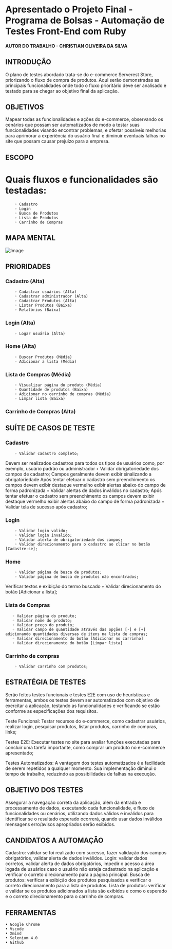 # Apresentado o Projeto Final - Programa de Bolsas - Automação de Testes Front-End com Ruby
 
 
#### AUTOR DO TRABALHO - CHRISTIAN OLIVEIRA DA SILVA

## INTRODUÇÃO
O plano de testes abordado trata-se do e-commerce Serverest Store, priorizando o fluxo de compra de produtos.
Aqui serão demonstradas as principais funcionalidades onde todo o fluxo prioritário deve ser analisado e testado para se chegar ao objetivo final da aplicação.

## OBJETIVOS

Mapear todas as funcionalidades e ações do e-commerce, observando os cenários que possam ser automatizados de modo a testar suas funcionalidades  visando encontrar problemas, e ofertar possíveis melhorias para aprimorar a experiência do usuário final e diminuir eventuais falhas no site que possam causar prejuízo para a empresa.


## ESCOPO

# Quais fluxos e funcionalidades são testadas:
        ◦ Cadastro
        ◦ Login
        ◦ Busca de Produtos
        ◦ Lista de Produtos 
        ◦ Carrinho de Compras



## MAPA MENTAL

![Image](https://user-images.githubusercontent.com/111886256/194465731-ae756879-9049-461d-93ec-bed6cea4bade.png)






## PRIORIDADES


### Cadastro (Alta)
        ◦ Cadastrar usuários (Alta)
        ◦ Cadastrar administrador (Alta)
        ◦ Cadastrar Produtos (Alta)
        ◦ Listar Produtos (Baixa)
        ◦ Relatórios (Baixa)

### Login (Alta)
        ◦ Logar usuário (Alta)

### Home (Alta)
        ◦ Buscar Produtos (Média)
        ◦ Adicionar a lista (Média)

### Lista de Compras (Média)
        ◦ Visualizar página do produto (Média)
        ◦ Quantidade de produtos (Baixa)
        ◦ Adicionar no carrinho de compras (Média)
        ◦ Limpar lista (Baixa)

### Carrinho de Compras (Alta)


## SUÍTE DE CASOS DE TESTE

### Cadastro
        ◦ Validar cadastro completo;
Devem ser realizados cadastros para todos os tipos de usuários como, por exemplo, usuário padrão ou administrador
        ◦ Validar obrigatoriedade dos campos de cadastro;
Campos geralmente devem exibir sinalizando a obrigatoriedade
Após tentar efetuar o cadastro sem preenchimento os campos devem exibir destaque vermelho exibir alertas abaixo do campo de forma padronizada
        ◦ Validar alertas de dados inválidos no cadastro;
Após tentar efetuar o cadastro sem preenchimento os campos devem exibir destaque vermelho exibir alertas abaixo do campo de forma padronizada
        ◦ Validar tela de sucesso após cadastro;

### Login
        ◦ Validar login valido;
        ◦ Validar login invalido;
        ◦ Validar alerta de obrigatoriedade dos campos;
        ◦ Validar direcionamento para o cadastro ao clicar no botão [Cadastre-se];

### Home
        ◦ Validar página de busca de produtos;
        ◦ Validar página de busca de produtos não encontrados;
Verificar textos e exibição do termo buscado
        ◦ Validar direcionamento do botão [Adicionar a lista];

### Lista de Compras
       ◦ Validar página do produto;
       ◦ Validar nome do produto;
       ◦ Validar preço do produto;
       ◦ Validar campo de quantidade através das opções [-] e [+] adicionando quantidades diversas de itens na lista de compras;
       ◦ Validar direcionamento do botão [Adicionar no carrinho]
       ◦ Validar direcionamento do botão [Limpar lista]
          
### Carrinho de compras
        ◦ Validar carrinho com produtos;
          
## ESTRATÉGIA DE TESTES
Serão feitos testes funcionais e testes E2E com uso de heurísticas e ferramentas, ambos os testes devem ser automatizados com objetivo de exercitar a aplicação, testando as funcionalidades e verificando se estão conforme as especificações dos requisitos.

Teste Funcional: Testar recursos do e-commerce, como cadastrar usuários, realizar login, pesquisar produtos, listar produtos, carrinho de compras, links;

Testes E2E: Executar testes no site para avaliar funções executadas para concluir uma tarefa importante, como comprar um produto no e-commerce apresentado;

Testes Automatizados: A vantagem dos testes automatizados é a facilidade de serem repetidos a qualquer momento. Sua implementação diminui o tempo de trabalho, reduzindo as possibilidades de falhas na execução.

## OBJETIVO DOS TESTES
Assegurar a navegação correta da aplicação, além da entrada e processamento de dados, executando cada funcionalidade, e fluxo de funcionalidades ou cenários, utilizando dados válidos e inválidos para identificar se o resultado esperado ocorrerá, quando usar dados inválidos mensagens erro/avisos apropriados serão exibidos.


## CANDIDATOS A AUTOMAÇÃO
Cadastro: validar se foi realizado com sucesso, fazer validação dos campos obrigatórios, validar alerta de dados inválidos.
Login: validar dados corretos, validar alerta de dados obrigatórios, impedir o acesso a área logada de usuários caso o usuário não esteja cadastrado na aplicação e verificar o correto direcionamento para a página principal.
Busca de produtos: verificar a exibição dos produtos pesquisados e verificar o correto direcionamento para a lista de produtos.
Lista de produtos: verificar e validar se os produtos adicionados a lista são exibidos e como o esperado e o correto direcionamento para o carrinho de compras.

## FERRAMENTAS
    • Google Chrome
    • Vscode
    • Xmind
    • Selenium 4.0
    • Github
